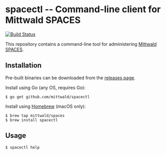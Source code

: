 # spacectl -- Command-line client for Mittwald SPACES

[![Build Status](https://travis-ci.org/mittwald/spacectl.svg?branch=master)](https://travis-ci.org/mittwald/spacectl)

This repository contains a command-line tool for administering [Mittwald SPACES](https://www.mittwald.de/spaces).

## Installation

Pre-built binaries can be downloaded from the [releases page](https://github.com/mittwald/spacectl/releases).

Install using Go (any OS, requires Go):

    $ go get github.com/mittwald/spacectl

Install using [Homebrew](https://brew.sh) (macOS only):

    $ brew tap mittwald/spaces
    $ brew install spacectl

## Usage

    $ spacectl help
